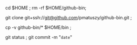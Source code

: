 cd $HOME ; rm -rf $HOME/github-bin;

git clone git+ssh://git@github.com/pmatuszy/github-bin.git ;

cp -v github-bin/* $HOME/bin ;

git status ; git commit -m "`date`"
